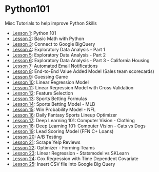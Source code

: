 # Python101


Misc Tutorials to help improve Python Skills

- [Lesson 1](https://github.com/papagorgio23/Python101/blob/master/Python_101.ipynb): Python 101
- [Lesson 2](https://github.com/papagorgio23/Python101/blob/master/Python_Math_101.ipynb): Basic Math with Python
- [Lesson 3](https://github.com/papagorgio23/Python101/blob/master/Connect_to_GBQ.ipynb): Connect to Google BigQuery
- [Lesson 4](https://github.com/papagorgio23/Python101/blob/master/EDA1.ipynb): Exploratory Data Analysis - Part 1
- [Lesson 5](https://github.com/papagorgio23/Python101/blob/master/EDA2.ipynb): Exploratory Data Analysis - Part 2
- [Lesson 6](https://github.com/papagorgio23/Python101/blob/master/California_Housing_EDA.ipynb): Exploratory Data Analysis - Part 3 - California Housing
- [Lesson 7](https://github.com/papagorgio23/Python101/blob/master/Email_Notification_Template_Update_to_GBQ_.ipynb): Automated Email Notifications
- [Lesson 8](https://github.com/papagorgio23/Python101/blob/master/Farmer_TL_Scorecard.ipynb): End-to-End Value Added Model (Sales team scorecards)
- [Lesson 9](https://github.com/papagorgio23/Python101/blob/master/Guessing_Game.ipynb): Guessing Game
- [Lesson 10](https://github.com/papagorgio23/Python101/blob/master/Linear_Regression_Example.ipynb): Linear Regression Model
- [Lesson 11](https://github.com/papagorgio23/Python101/blob/master/ml_regression.ipynb): Linear Regression Model with Cross Validation
- [Lesson 12](https://github.com/papagorgio23/Python101/blob/master/Feature_Selection.ipynb): Feature Selection
- [Lesson 13](https://github.com/papagorgio23/Python101/blob/master/Feature_Selection.ipynb): Sports Betting Formulas
- [Lesson 14](https://github.com/papagorgio23/Python101/blob/master/Answers_MLB_Predictions.ipynb): Sports Betting Model - MLB
- [Lesson 15](https://github.com/papagorgio23/Python101/blob/master/Win_Probability_Model.ipynb): Win Probability Model - NFL
- [Lesson 16](https://github.com/papagorgio23/Python101/blob/master/DFS_Football_Lineup_Optimizer.ipynb): Daily Fantasy Sports Lineup Optimizer
- [Lesson 17](https://github.com/papagorgio23/Python101/blob/master/Computer_Vision_Basic_Classification.ipynb): Deep Learning 101: Computer Vision - Clothing
- [Lesson 18](https://github.com/papagorgio23/Python101/blob/master/Computer_Vision_Cats_vs_Dogs.ipynb): Deep Learning 101: Computer Vision - Cats vs Dogs
- [Lesson 19](https://github.com/papagorgio23/Python101/blob/master/C%2B_Lead_Scoring_Modelv2.ipynb): Lead Scoring Model (FFN C+ Loans)
- [Lesson 20](https://github.com/papagorgio23/Python101/blob/master/ABtest.ipynb): A/B Testing
- [Lesson 21](https://github.com/papagorgio23/Python101/blob/master/Tempe_Yelp_Reviews.ipynb): Scrape Yelp Reviews
- [Lesson 22](https://github.com/papagorgio23/Python101/blob/master/Forming_Teams.ipynb): Optimizer - Forming Teams
- [Lesson 23](https://github.com/papagorgio23/Python101/blob/master/Linear_Regression_Example.ipynb): Linear Regression - Statsmodel vs SKLearn
- [Lesson 24](https://github.com/papagorgio23/Python101/blob/master/Cox_Regression_with_Time_Dependent_Covariate.ipynb): Cox Regression with Time Dependent Covariate
- [Lesson 25](https://github.com/papagorgio23/Python101/blob/master/Austen_GBQ_Upload.ipynb): Insert CSV file into Google Big Query

